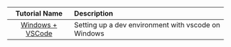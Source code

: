

|    Tutorial Name     | Description                                        |
|:--------------------:|:-------------------------------------------------- |
| [Windows + VSCode](../win_vsc/) | Setting up a dev environment with vscode on Windows |